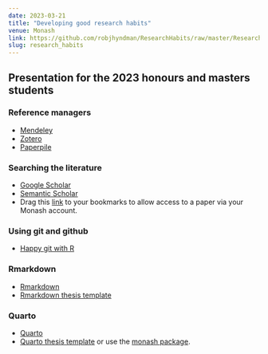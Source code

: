 ```yaml
---
date: 2023-03-21
title: "Developing good research habits"
venue: Monash
link: https://github.com/robjhyndman/ResearchHabits/raw/master/ResearchHabits.pdf
slug: research_habits
---
```


## Presentation for the 2023 honours and masters students

### Reference managers

 * [Mendeley](http://www.mendeley.com)
 * [Zotero](http://www.zotero.org)
 * [Paperpile](https://paperpile.com/)

### Searching the literature

 * [Google Scholar](https://scholar.google.com.au)
 * [Semantic Scholar](https://www.semanticscholar.org)
 * Drag this [link](javascript:void(location.href=%22https://go.openathens.net/redirector/www.monash.edu?url=%22+location.href)) to your bookmarks to allow access to a paper via your Monash account.

### Using git and github

 * [Happy git with R](http://happygitwithr.com)

### Rmarkdown

 * [Rmarkdown](https://rmarkdown.rstudio.com/)
 * [Rmarkdown thesis template](https://github.com/numbats/monash)

### Quarto

* [Quarto](https://quarto.org)
* [Quarto thesis template](https://github.com/numbats/monash-quarto-thesis) or use the [monash package](https://github.com/numbats/monash).

